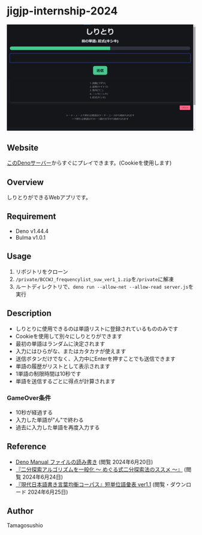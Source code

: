 # jigjp-internship-2024
![しりとりの画像](image.png)

## Website
[このDenoサーバー](https://tamagosushi-jigjp-intern.deno.dev/index.html)からすぐにプレイできます。(Cookieを使用します)

## Overview
しりとりができるWebアプリです。

## Requirement
- Deno v1.44.4
- Bulma v1.0.1

## Usage
1. リポジトリをクローン
2. `/private/BCCWJ_frequencylist_suw_ver1_1.zip`を`/private`に解凍
3. ルートディレクトリで、`deno run --allow-net --allow-read server.js`を実行

## Description
- しりとりに使用できるのは単語リストに登録されているもののみです
- Cookieを使用して別々にしりとりができます
- 最初の単語はランダムに決定されます
- 入力にはひらがな、またはカタカナが使えます
- 送信ボタンだけでなく、入力中にEnterを押すことでも送信できます
- 単語の履歴がリストとして表示されます
- 1単語の制限時間は10秒です
- 単語を送信するごとに得点が計算されます
### GameOver条件
- 10秒が経過する
- 入力した単語が"ん"で終わる
- 過去に入力した単語を再度入力する

## Reference
- [Deno Manual ファイルの読み書き](https://deno-ja.vercel.app/manual/examples/read_write_files) (閲覧 2024年6月20日)
- [『二分探索アルゴリズムを一般化 〜 めぐる式二分探索法のススメ 〜』](https://qiita.com/drken/items/97e37dd6143e33a64c8c) (閲覧 2024年6月24日)
- [『現代日本語書き言葉均衡コーパス』短単位語彙表 ver1.1](https://repository.ninjal.ac.jp/records/3235) (閲覧・ダウンロード 2024年6月25日)

## Author
Tamagosushio



